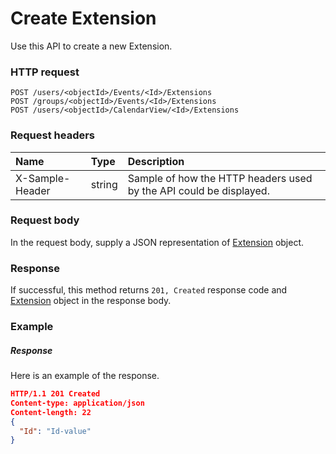 # Create Extension

Use this API to create a new Extension.
### HTTP request
```http
POST /users/<objectId>/Events/<Id>/Extensions
POST /groups/<objectId>/Events/<Id>/Extensions
POST /users/<objectId>/CalendarView/<Id>/Extensions

```
### Request headers
| Name       | Type | Description|
|:---------------|:--------|:----------|
| X-Sample-Header  | string  | Sample of how the HTTP headers used by the API could be displayed.|

### Request body
In the request body, supply a JSON representation of [Extension](../resources/extension.md) object.


### Response
If successful, this method returns `201, Created` response code and [Extension](../resources/extension.md) object in the response body.

### Example
##### Response
Here is an example of the response.
```json
HTTP/1.1 201 Created
Content-type: application/json
Content-length: 22
{
  "Id": "Id-value"
}
```

<!-- uuid: 6243a549-d6fa-4b12-8049-0bc24905f708
2015-10-12 23:28:11 UTC -->